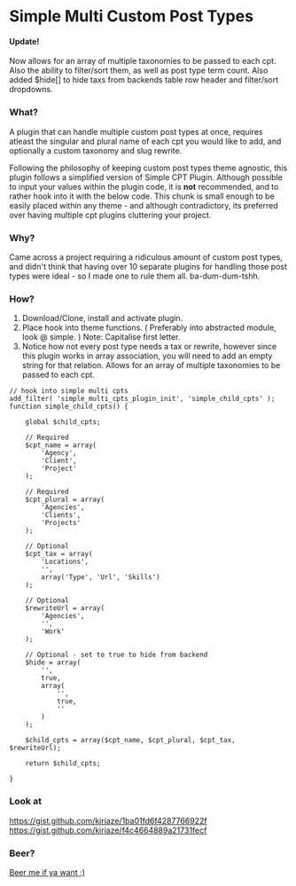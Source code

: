 Simple Multi Custom Post Types
===========

#### Update!
Now allows for an array of multiple taxonomies to be passed to each cpt. Also the ability to filter/sort them, as well as post type term count. Also added $hide[] to hide taxs from backends table row header and filter/sort dropdowns.

### What?
A plugin that can handle multiple custom post types at once, requires atleast the singular and plural name of each cpt you would like to add, and optionally a custom taxonomy and slug rewrite.

Following the philosophy of keeping custom post types theme agnostic, this plugin follows a simplified version of Simple CPT Plugin. Although possible to input your values within the plugin code, it is **not** recommended, and to rather hook into it with the below code. This chunk is small enough to be easily placed within any theme - and although contradictory, its preferred over having multiple cpt plugins cluttering your project.

### Why?
Came across a project requiring a ridiculous amount of custom post types, and didn't think that having over 10 separate plugins for handling those post types were ideal - so I made one to rule them all. ba-dum-dum-tshh.

### How?
1. Download/Clone, install and activate plugin.
2. Place hook into theme functions. ( Preferably into abstracted module, look @ simple. ) Note: Capitalise first letter.
3. Notice how not every post type needs a tax or rewrite, however since this plugin works in array association, you will need to add an empty string for that relation. Allows for an array of multiple taxonomies to be passed to each cpt.

```
// hook into simple multi cpts
add_filter( 'simple_multi_cpts_plugin_init', 'simple_child_cpts' );
function simple_child_cpts() {

    global $child_cpts;

    // Required
    $cpt_name = array(
        'Agency',
        'Client',
        'Project'
    );

    // Required
    $cpt_plural = array(
        'Agencies',
        'Clients',
        'Projects'
    );

    // Optional
    $cpt_tax = array(
        'Locations',
        '',
        array('Type', 'Url', 'Skills')
    );

    // Optional
    $rewriteUrl = array(
        'Agencies',
        '',
        'Work'
    );

    // Optional - set to true to hide from backend
    $hide = array(
        '',
        true,
        array(
            '',
            true,
            ''
        )
    );

    $child_cpts = array($cpt_name, $cpt_plural, $cpt_tax, $rewriteUrl);

    return $child_cpts;

}
```

### Look at
https://gist.github.com/kiriaze/1ba01fd6f4287766922f    
https://gist.github.com/kiriaze/f4c4664889a21731fecf

### Beer?
[Beer me if ya want ;)](https://plasso.co/ckiriaze@gmail.com)
